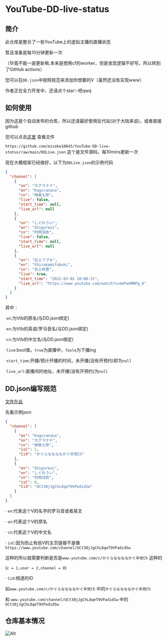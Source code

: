 # YouTube-DD-live-status
## 简介

此仓库是整合了一些YouTube上的虚拟主播的直播状态

暂且准备是每10分钟更新一次

（毕竟不能一直更新嘛,本来是想用cf的worker，但是发现逻辑不好写，所以转到了GitHub actions）

您可以在`DD.json`中按照规范来添加你想要的V（虽然还没有实现www）

作者正在全力开发中，还请点个star✨吧qwq

## 如何使用

因为这是个自动发布的仓库，所以还请最好使用反代站(对于大陆来说)，或者直接github

您可以点击[这里](https://github.com/misaka10843/YouTube-DD-live-status/blob/main/DDLive.json) 查看文件

`https://github.com/misaka10843/YouTube-DD-live-status/raw/main/DDLive.json` 这个是文件源码，每10mins更新一次

现在大概框架已经做好，以下为`DDLive.json`的示例代码

```json
{
  "channel": [
    {
      "on": "カグラナナ",
      "en": "Kaguranana",
      "cn": "神楽七奈",
      "live": false,
      "start_time": null,
      "live_url": null
    },
    {
      "on": "しぐれうい",
      "en": "Shigureui",
      "cn": "时雨羽衣",
      "live": false,
      "start_time": null,
      "live_url": null
    },
    {
      "on": "白上フブキ",
      "en": "Shirakamifubuki",
      "cn": "白上吹雪",
      "live": true,
      "start_time": "2022-03-01 20:00:31",
      "live_url": "https://www.youtube.com/watch?v=emFwdMNPg_A"
    }
  ]
}
```

其中：

·`on`:为Vtb的原名(与DD.json绑定)

·`en`:为Vtb的英语/罗马音名(与DD.json绑定)

·`cn`:为Vtb的中文名(与DD.json绑定)

·`live`:bool值，`true`为直播中，`fasle`为下播ing

·`start_time`:开播/预计开播的时间，未开播(没有开预约)即为`null`

·`live_url`:直播间的地址，未开播(没有开预约)为`null`

## DD.json编写规范

[文件在此](https://github.com/misaka10843/YouTube-DD-live-status/blob/main/DD.json)

先看示例json

```json
{
  "channel": [
    {
      "en": "Kaguranana",
      "on": "カグラナナ",
      "cn": "神楽七奈",
      "isC": 1,
      "Cid": "かぐらななななかぐ辛党Ch"
    },
    {
      "en": "Shigureui",
      "on": "しぐれうい",
      "cn": "时雨羽衣",
      "isC": 0,
      "Cid": "UCt30jJgChL8qeT9VPadidSw"
    }
  ]
}
```

· `en`:代表这个V的名字的罗马音或者英文

· `on`:代表这个V的原名

· `cn`:代表这个V的中文名

· `isC`:因为防止有些V的主页链接不是像`https://www.youtube.com/channel/UCt30jJgChL8qeT9VPadidSw`

这种的所以就需要判断是否是`www.youtube.com/c/かぐらななななかぐ辛党Ch` 这种的

(`c = 1,user = 2,channel = 0`)

· `Cid`:频道的ID

如`www.youtube.com/c/かぐらななななかぐ辛党Ch` 中的`かぐらななななかぐ辛党Ch`

和 `www.youtube.com/channel/UCt30jJgChL8qeT9VPadidSw` 中的`UCt30jJgChL8qeT9VPadidSw`

## 仓库基本情况

![Alt](https://repobeats.axiom.co/api/embed/2e473654161f51946ba290542ecf3ed87ff2b75b.svg "Repobeats analytics image")
